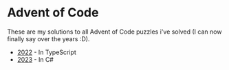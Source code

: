 # Advent of Code

These are my solutions to all Advent of Code puzzles i've solved (I can now finally say over the years :D).

- [2022](./2022) - In TypeScript
- [2023](./2023) - In C#
